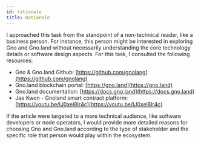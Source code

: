 ```yaml
---
id: rationale
title: Rationale
---
```


I approached this task from the standpoint of a non-technical reader, like a business person. For instance, this person might be interested in exploring Gno and Gno.land without necessarily understanding the core technology details or software design aspects. For this task, I consulted the following resources:

* Gno & Gno.land Github: [https://github.com/gnolang](https://github.com/gnolang)
* Gno.land blockchain portal: [https://gno.land](https://gno.land)
* Gno.land documentation: [https://docs.gno.land](https://docs.gno.land)
* Jae Kwon - Gnoland smart contract platform: [https://youtu.be/IJ0xel8lr4c](https://youtu.be/IJ0xel8lr4c)

If the article were targeted to a more technical audience, like software developers or node operators, I would provide more detailed reasons for choosing Gno and Gno.land according to the type of stakeholder and the specific role that person would play within the ecosystem.
